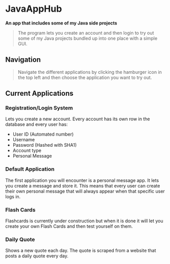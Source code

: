 # JavaAppHub
**An app that includes some of my Java side projects**

> The program lets you create an account and then login to try out some
> of my Java projects bundled up into one place with a simple GUI.

## Navigation
> Navigate the different applications by clicking the hamburger icon in the top left 
> and then choose the application you want to try out.

## Current Applications
### Registration/Login System
Lets you create a new account. Every account has its own row in the database and every user has:

 - User ID (Automated number) 
 - Username
 - Password (Hashed with SHA1)
 - Account type
 - Personal Message

### Default Application
The first application you will encounter is a personal message app. It lets you create a message and store it. This means that every user can create their own personal message that will always appear when that specific user logs in.  
### Flash Cards
Flashcards is currently under construction but when it is done it will let you create your own Flash Cards and then test yourself on them.
### Daily Quote
Shows a new quote each day. The quote is scraped from a website that posts a daily quote every day.

